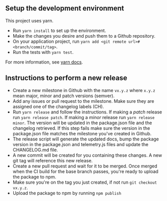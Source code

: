 ## Setup the development environment

This project uses yarn.

- Run `yarn install` to set up the environment.
- Make the changes you desire and push them to a Github repository.
- On your application project, run `yarn add <git remote url>#<branch/commit/tag>`.
- Run the tests with `yarn test`.

For more information, see [yarn docs](https://yarnpkg.com/lang/en/docs/cli/add/).

## Instructions to perform a new release

- Create a new milestone in Github with the name `vx.y.z` where `x.y.z` mean major, minor and patch versions (semver).
- Add any issues or pull request to the milestone. Make sure they are assigned one of the changelog labels (CH).
- Run `yarn release` and follow the instructions. If making a _patch_ release run `yarn release patch`. If making a _minor_ release run `yarn release minor`. The version will be updated in the package.json file and the changelog retrieved. If this step fails make sure the version in the package.json file matches the milestone you've created in Github.
- The release script will generate the updated docs, bump the package version in the package.json and telemetry.js files and update the CHANGELOG.md file.
- A new commit will be created for you containing these changes. A new git tag will reference this new release.
- Create a new pull request and wait for it to be merged. Once merged when the CI build for the base branch passes, you're ready to upload the package to npm.
- Make sure you're on the tag you just created, if not run `git checkout vx.y.z`.
- Upload the package to npm by running `npm publish`
